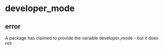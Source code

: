 # developer_mode
## error
A package has claimed to provide the variable developer_mode - but it does not